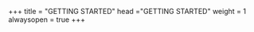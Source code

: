 +++
title = "GETTING STARTED"
head ="<label>GETTING STARTED</label>"
weight = 1
alwaysopen = true
+++